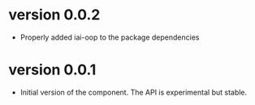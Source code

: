 # version 0.0.2
 - Properly added iai-oop to the package dependencies

# version 0.0.1
 - Initial version of the component. The API is experimental but stable.
